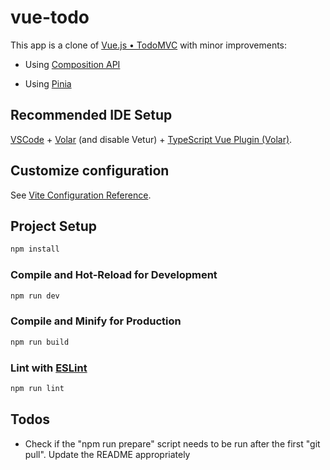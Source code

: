 # vue-todo

This app is a clone of [Vue.js • TodoMVC](https://todomvc.com/examples/vue/) with minor improvements:

* Using [Composition API](https://vuejs.org/guide/extras/composition-api-faq.html)

* Using [Pinia](https://pinia.vuejs.org/)

## Recommended IDE Setup

[VSCode](https://code.visualstudio.com/) + [Volar](https://marketplace.visualstudio.com/items?itemName=Vue.volar) (and disable Vetur) + [TypeScript Vue Plugin (Volar)](https://marketplace.visualstudio.com/items?itemName=Vue.vscode-typescript-vue-plugin).

## Customize configuration

See [Vite Configuration Reference](https://vitejs.dev/config/).

## Project Setup

```sh
npm install
```

### Compile and Hot-Reload for Development

```sh
npm run dev
```

### Compile and Minify for Production

```sh
npm run build
```

### Lint with [ESLint](https://eslint.org/)

```sh
npm run lint
```

## Todos

* Check if the "npm run prepare" script needs to be run after the first "git pull". Update the README appropriately
